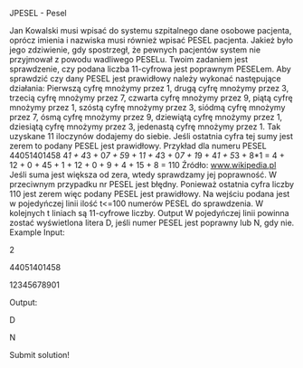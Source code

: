 







JPESEL - Pesel





Jan Kowalski musi wpisać do systemu szpitalnego dane osobowe pacjenta, oprócz imienia i nazwiska musi również wpisać PESEL pacjenta. Jakież było jego zdziwienie, gdy spostrzegł, że pewnych pacjentów system nie przyjmował z powodu wadliwego PESELu.
Twoim zadaniem jest sprawdzenie, czy podana liczba 11-cyfrowa jest poprawnym PESELem.
Aby sprawdzić czy dany PESEL jest prawidłowy należy wykonać następujące działania:
Pierwszą cyfrę mnożymy przez 1, drugą cyfrę mnożymy przez 3, trzecią cyfrę mnożymy przez 7, czwarta cyfrę mnożymy przez 9, piątą cyfrę mnożymy przez 1, szóstą cyfrę mnożymy przez 3, siódmą cyfrę mnożymy przez 7, ósmą cyfrę mnożymy przez 9, dziewiątą cyfrę mnożymy przez 1, dziesiątą cyfrę mnożymy przez 3, jedenastą cyfrę mnożymy przez 1.
Tak uzyskane 11 iloczynów dodajemy do siebie. Jeśli ostatnia cyfra tej sumy jest zerem to podany PESEL jest prawidłowy. Przykład dla numeru PESEL 44051401458
4*1 + 4*3 + 0*7 + 5*9 + 1*1 + 4*3 + 0*7 + 1*9 + 4*1 + 5*3 + 8*1 = 4 + 12 + 0 + 45 + 1 + 12 + 0 + 9 + 4 + 15 + 8 = 110
Źródło: www.wikipedia.pl
Jeśli suma jest większa od zera, wtedy sprawdzamy jej poprawność. W przeciwnym przypadku nr PESEL jest błędny. Ponieważ ostatnia cyfra liczby 110 jest zerem więc podany PESEL jest prawidłowy.
Na wejściu podana jest w pojedyńczej linii ilość t<=100 numerów PESEL do sprawdzenia. W kolejnych t liniach są 11-cyfrowe liczby.
Output
W pojedyńczej linii powinna zostać wyświetlona litera D, jeśli numer PESEL jest poprawny lub N, gdy nie.
Example
Input:
2
44051401458
12345678901

Output:
D
N




 Submit solution!

